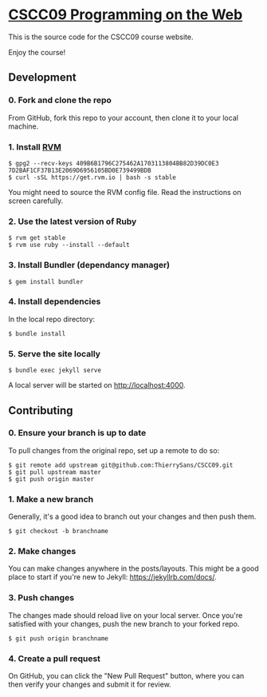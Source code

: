# [CSCC09 Programming on the Web](https://thierrysans.github.io/CSCC09/)

This is the source code for the CSCC09 course website.

Enjoy the course!

## Development

### 0. Fork and clone the repo
From GitHub, fork this repo to your account, then clone it to your local machine.

### 1. Install [RVM](https://rvm.io/)
```shell
$ gpg2 --recv-keys 409B6B1796C275462A1703113804BB82D39DC0E3 7D2BAF1CF37B13E2069D6956105BD0E739499BDB
$ curl -sSL https://get.rvm.io | bash -s stable
```

You might need to source the RVM config file. Read the instructions on screen carefully.


### 2. Use the latest version of Ruby
```shell
$ rvm get stable
$ rvm use ruby --install --default
```

### 3. Install Bundler (dependancy manager)
```
$ gem install bundler
```

### 4. Install dependencies
In the local repo directory:

```shell
$ bundle install
```

### 5. Serve the site locally
```
$ bundle exec jekyll serve
```

A local server will be started on <http://localhost:4000>.


## Contributing

### 0. Ensure your branch is up to date
To pull changes from the original repo, set up a remote to do so:

```shell
$ git remote add upstream git@github.com:ThierrySans/CSCC09.git
$ git pull upstream master
$ git push origin master
```

### 1. Make a new branch
Generally, it's a good idea to branch out your changes and then push them.

```shell
$ git checkout -b branchname
```

### 2. Make changes
You can make changes anywhere in the posts/layouts. This might be a good place to start if you're new to Jekyll: <https://jekyllrb.com/docs/>.

### 3. Push changes
The changes made should reload live on your local server. Once you're satisfied with your changes, push the new branch to your forked repo.

```shell
$ git push origin branchname
```

### 4. Create a pull request
On GitHub, you can click the "New Pull Request" button, where you can then verify your changes and submit it for review.
